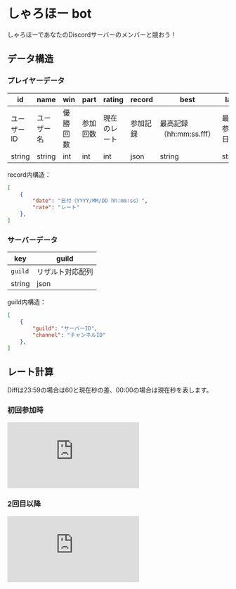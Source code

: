 # しゃろほー bot

しゃろほーであなたのDiscordサーバーのメンバーと競おう！

## データ構造

### プレイヤーデータ

| id     | name   | win | part | rating | record | best   | last   |
| ------ | ------ | --- | ---- | ------ | ------ | ------ | ------ |
| ユーザーID | ユーザー名 | 優勝回数 | 参加回数 | 現在のレート | 参加記録 | 最高記録（hh:mm:ss.fff） | 最終参加日時 |
| string | string | int | int  | int    | json   | string | string |

record内構造：

```json
[
    {
        "date": "日付（YYYY/MM/DD hh:mm:ss）",
        "rate": "レート"
    },
]
```

### サーバーデータ

| key     | guild   |
| ------ | ------ |
| `guild` | リザルト対応配列 |
| string | json |

guild内構造：

```json
[
    {
        "guild": "サーバーID",
        "channel": "チャンネルID"
    },
]
```

## レート計算

Diffは23:59の場合は60と現在秒の差、00:00の場合は現在秒を表します。

### 初回参加時

![first time](https://latex.codecogs.com/gif.latex?%5Cbg_white%20Rate%20%3D%20%5Cleft%20%7C%5Cfrac%7B6200%7D%7BDiff%20&plus;%202.1%7D%20%5Cright%7C)

### 2回目以降

![first time](https://latex.codecogs.com/gif.latex?%5Cbg_white%20Rate%20%3D%20%5Cleft%20%7C%5Cfrac%7B6000%7D%7BDiff%20&plus;%201.98%7D%20%5Cright%7C)
